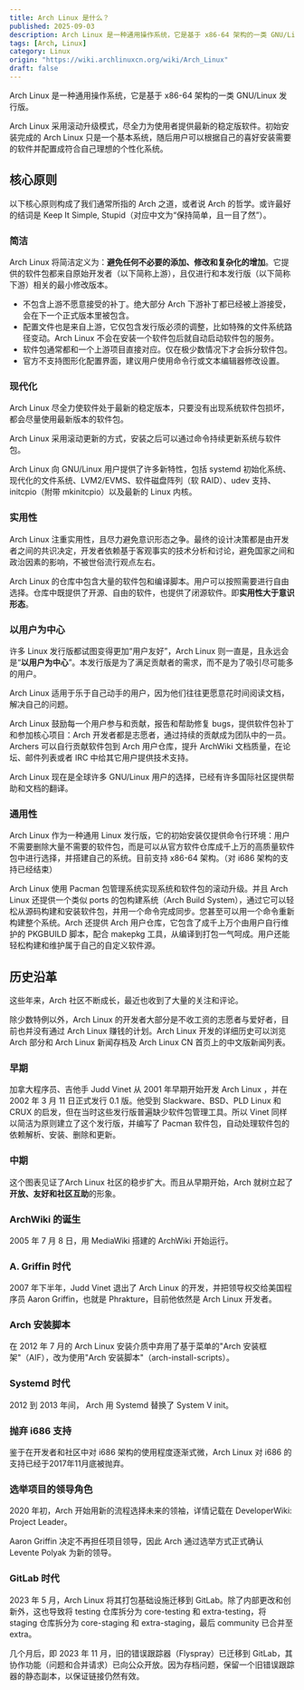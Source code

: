 ```yaml
---
title: Arch Linux 是什么？
published: 2025-09-03
description: Arch Linux 是一种通用操作系统，它是基于 x86-64 架构的一类 GNU/Linux 发行版。
tags: [Arch, Linux]
category: Linux
origin: "https://wiki.archlinuxcn.org/wiki/Arch_Linux"
draft: false
---
```


Arch Linux 是一种通用操作系统，它是基于 x86-64 架构的一类 GNU/Linux 发行版。

Arch Linux 采用滚动升级模式，尽全力为使用者提供最新的稳定版软件。初始安装完成的 Arch Linux 只是一个基本系统，随后用户可以根据自己的喜好安装需要的软件并配置成符合自己理想的个性化系统。

## 核心原则

以下核心原则构成了我们通常所指的 Arch 之道，或者说 Arch 的哲学。或许最好的结词是 Keep It Simple, Stupid（对应中文为“保持简单，且一目了然”）。

### 简洁

Arch Linux 将简洁定义为：**避免任何不必要的添加、修改和复杂化的增加**。它提供的软件包都来自原始开发者（以下简称上游），且仅进行和本发行版（以下简称下游）相关的最小修改版本。

* 不包含上游不愿意接受的补丁。绝大部分 Arch 下游补丁都已经被上游接受，会在下一个正式版本里被包含。
* 配置文件也是来自上游，它仅包含发行版必须的调整，比如特殊的文件系统路径变动。Arch Linux 不会在安装一个软件包后就自动启动软件包的服务。
* 软件包通常都和一个上游项目直接对应。仅在极少数情况下才会拆分软件包。
* 官方不支持图形化配置界面，建议用户使用命令行或文本编辑器修改设置。

### 现代化

Arch Linux 尽全力使软件处于最新的稳定版本，只要没有出现系统软件包损坏，都会尽量使用最新版本的软件包。

Arch Linux 采用滚动更新的方式，安装之后可以通过命令持续更新系统与软件包。

Arch Linux 向 GNU/Linux 用户提供了许多新特性，包括 systemd 初始化系统、现代化的文件系统、LVM2/EVMS、软件磁盘阵列（软 RAID）、udev 支持、initcpio（附带 mkinitcpio）以及最新的 Linux 内核。

### 实用性

Arch Linux 注重实用性，且尽力避免意识形态之争。最终的设计决策都是由开发者之间的共识决定，开发者依赖基于客观事实的技术分析和讨论，避免国家之间和政治因素的影响，不被世俗流行观点左右。

Arch Linux 的仓库中包含大量的软件包和编译脚本。用户可以按照需要进行自由选择。仓库中既提供了开源、自由的软件，也提供了闭源软件。即**实用性大于意识形态**。

### 以用户为中心

许多 Linux 发行版都试图变得更加“用户友好”，Arch Linux 则一直是，且永远会是“**以用户为中心**”。本发行版是为了满足贡献者的需求，而不是为了吸引尽可能多的用户。

Arch Linux 适用于乐于自己动手的用户，因为他们往往更愿意花时间阅读文档，解决自己的问题。

Arch Linux 鼓励每一个用户参与和贡献，报告和帮助修复 bugs，提供软件包补丁和参加核心项目：Arch 开发者都是志愿者，通过持续的贡献成为团队中的一员。Archers 可以自行贡献软件包到 Arch 用户仓库，提升 ArchWiki 文档质量，在论坛、邮件列表或者 IRC 中给其它用户提供技术支持。

Arch Linux 现在是全球许多 GNU/Linux 用户的选择，已经有许多国际社区提供帮助和文档的翻译。

### 通用性

Arch Linux 作为一种通用 Linux 发行版，它的初始安装仅提供命令行环境：用户不需要删除大量不需要的软件包，而是可以从官方软件仓库成千上万的高质量软件包中进行选择，并搭建自己的系统。目前支持 x86-64 架构。（对 i686 架构的支持已经结束）

Arch Linux 使用 Pacman 包管理系统实现系统和软件包的滚动升级。并且 Arch Linux 还提供一个类似 ports 的包构建系统（Arch Build System），通过它可以轻松从源码构建和安装软件包，并用一个命令完成同步。您甚至可以用一个命令重新构建整个系统。Arch 还提供 Arch 用户仓库，它包含了成千上万个由用户自行维护的 PKGBUILD 脚本，配合 makepkg 工具，从编译到打包一气呵成。用户还能轻松构建和维护属于自己的自定义软件源。

## 历史沿革

这些年来，Arch 社区不断成长，最近也收到了大量的关注和评论。

除少数特例以外，Arch Linux 的开发者大部分是不收工资的志愿者与爱好者，目前也并没有通过 Arch Linux 赚钱的计划。Arch Linux 开发的详细历史可以浏览 Arch 部分和 Arch Linux 新闻存档及 Arch Linux CN 首页上的中文版新闻列表。

### 早期

加拿大程序员、吉他手 Judd Vinet 从 2001 年早期开始开发 Arch Linux ，并在 2002 年 3 月 11 日正式发行 0.1 版。他受到 Slackware、BSD、PLD Linux 和 CRUX 的启发，但在当时这些发行版普遍缺少软件包管理工具。所以 Vinet 同样以简洁为原则建立了这个发行版，并编写了 Pacman 软件包，自动处理软件包的依赖解析、安装、删除和更新。

### 中期

这个图表见证了Arch Linux 社区的稳步扩大。而且从早期开始，Arch 就树立起了**开放、友好和社区互助**的形象。

### ArchWiki 的诞生

2005 年 7 月 8 日，用 MediaWiki 搭建的 ArchWiki 开始运行。

### A. Griffin 时代

2007 年下半年，Judd Vinet 退出了 Arch Linux 的开发，并把领导权交给美国程序员 Aaron Griffin，也就是 Phrakture，目前他依然是 Arch Linux 开发者。

### Arch 安装脚本

在 2012 年 7 月的 Arch Linux 安装介质中弃用了基于菜单的"Arch 安装框架"（AIF），改为使用"Arch 安装脚本"（arch-install-scripts）。

### Systemd 时代

2012 到 2013 年间， Arch 用 Systemd 替换了 System V init。

### 抛弃 i686 支持

鉴于在开发者和社区中对 i686 架构的使用程度逐渐式微，Arch Linux 对 i686 的支持已经于2017年11月底被抛弃。

### 选举项目的领导角色

2020 年初，Arch 开始用新的流程选择未来的领袖，详情记载在 DeveloperWiki: Project Leader。

Aaron Griffin 决定不再担任项目领导，因此 Arch 通过选举方式正式确认 Levente Polyak 为新的领导。

### GitLab 时代

2023 年 5 月，Arch Linux 将其打包基础设施迁移到 GitLab。除了内部更改和创新外，这也导致将 testing 仓库拆分为 core-testing 和 extra-testing，将 staging 仓库拆分为 core-staging 和 extra-staging，最后 community 已合并至 extra。

几个月后，即 2023 年 11 月，旧的错误跟踪器（Flyspray）已迁移到 GitLab，其协作功能（问题和合并请求）已向公众开放。因为存档问题，保留一个旧错误跟踪器的静态副本，以保证链接仍然有效。
